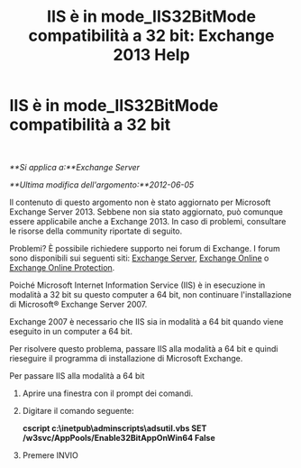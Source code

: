 ﻿---
title: 'IIS è in mode_IIS32BitMode compatibilità a 32 bit: Exchange 2013 Help'
TOCTitle: IIS è in mode_IIS32BitMode compatibilità a 32 bit
ms:assetid: 742dfc32-353c-46a2-830e-68aed6a68ce0
ms:mtpsurl: https://technet.microsoft.com/it-it/library/ms.exch.setupreadiness.iis32bitmode(v=EXCHG.150)
ms:contentKeyID: 50480985
ms.date: 05/22/2018
mtps_version: v=EXCHG.150
ms.translationtype: MT
---

# IIS è in mode\_IIS32BitMode compatibilità a 32 bit

 

_**Si applica a:**Exchange Server_

_**Ultima modifica dell'argomento:**2012-06-05_

Il contenuto di questo argomento non è stato aggiornato per Microsoft Exchange Server 2013. Sebbene non sia stato aggiornato, può comunque essere applicabile anche a Exchange 2013. In caso di problemi, consultare le risorse della community riportate di seguito.

Problemi? È possibile richiedere supporto nei forum di Exchange. I forum sono disponibili sui seguenti siti: [Exchange Server](https://go.microsoft.com/fwlink/p/?linkid=60612), [Exchange Online](https://go.microsoft.com/fwlink/p/?linkid=267542) o [Exchange Online Protection](https://go.microsoft.com/fwlink/p/?linkid=285351).

Poiché Microsoft Internet Information Service (IIS) è in esecuzione in modalità a 32 bit su questo computer a 64 bit, non continuare l'installazione di Microsoft® Exchange Server 2007.

Exchange 2007 è necessario che IIS sia in modalità a 64 bit quando viene eseguito in un computer a 64 bit.

Per risolvere questo problema, passare IIS alla modalità a 64 bit e quindi rieseguire il programma di installazione di Microsoft Exchange.

Per passare IIS alla modalità a 64 bit

1.  Aprire una finestra con il prompt dei comandi.

2.  Digitare il comando seguente:
    
    **cscript c:\\inetpub\\adminscripts\\adsutil.vbs SET /w3svc/AppPools/Enable32BitAppOnWin64 False**

3.  Premere INVIO

